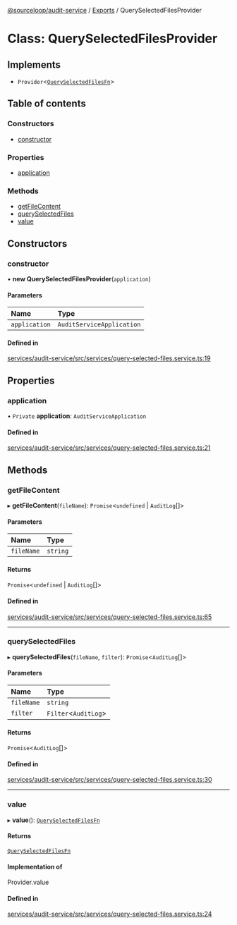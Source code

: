 [@sourceloop/audit-service](../README.md) / [Exports](../modules.md) / QuerySelectedFilesProvider

# Class: QuerySelectedFilesProvider

## Implements

- `Provider`<[`QuerySelectedFilesFn`](../modules.md#queryselectedfilesfn)\>

## Table of contents

### Constructors

- [constructor](QuerySelectedFilesProvider.md#constructor)

### Properties

- [application](QuerySelectedFilesProvider.md#application)

### Methods

- [getFileContent](QuerySelectedFilesProvider.md#getfilecontent)
- [querySelectedFiles](QuerySelectedFilesProvider.md#queryselectedfiles)
- [value](QuerySelectedFilesProvider.md#value)

## Constructors

### constructor

• **new QuerySelectedFilesProvider**(`application`)

#### Parameters

| Name | Type |
| :------ | :------ |
| `application` | `AuditServiceApplication` |

#### Defined in

[services/audit-service/src/services/query-selected-files.service.ts:19](https://github.com/sourcefuse/loopback4-microservice-catalog/blob/68ec38a2a/services/audit-service/src/services/query-selected-files.service.ts#L19)

## Properties

### application

• `Private` **application**: `AuditServiceApplication`

#### Defined in

[services/audit-service/src/services/query-selected-files.service.ts:21](https://github.com/sourcefuse/loopback4-microservice-catalog/blob/68ec38a2a/services/audit-service/src/services/query-selected-files.service.ts#L21)

## Methods

### getFileContent

▸ **getFileContent**(`fileName`): `Promise`<`undefined` \| `AuditLog`[]\>

#### Parameters

| Name | Type |
| :------ | :------ |
| `fileName` | `string` |

#### Returns

`Promise`<`undefined` \| `AuditLog`[]\>

#### Defined in

[services/audit-service/src/services/query-selected-files.service.ts:65](https://github.com/sourcefuse/loopback4-microservice-catalog/blob/68ec38a2a/services/audit-service/src/services/query-selected-files.service.ts#L65)

___

### querySelectedFiles

▸ **querySelectedFiles**(`fileName`, `filter`): `Promise`<`AuditLog`[]\>

#### Parameters

| Name | Type |
| :------ | :------ |
| `fileName` | `string` |
| `filter` | `Filter`<`AuditLog`\> |

#### Returns

`Promise`<`AuditLog`[]\>

#### Defined in

[services/audit-service/src/services/query-selected-files.service.ts:30](https://github.com/sourcefuse/loopback4-microservice-catalog/blob/68ec38a2a/services/audit-service/src/services/query-selected-files.service.ts#L30)

___

### value

▸ **value**(): [`QuerySelectedFilesFn`](../modules.md#queryselectedfilesfn)

#### Returns

[`QuerySelectedFilesFn`](../modules.md#queryselectedfilesfn)

#### Implementation of

Provider.value

#### Defined in

[services/audit-service/src/services/query-selected-files.service.ts:24](https://github.com/sourcefuse/loopback4-microservice-catalog/blob/68ec38a2a/services/audit-service/src/services/query-selected-files.service.ts#L24)
